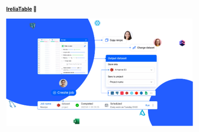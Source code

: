 #### [IreliaTable](https://ireliatable.github.io/irelia-web/) 🌈

![elixirtable](/profile/irelia-ecosystem-final.jpg)

